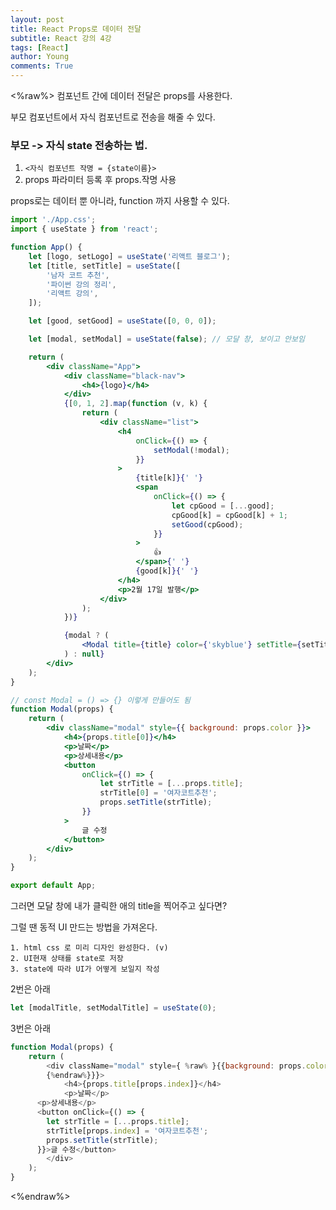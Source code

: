 ```yaml
---
layout: post
title: React Props로 데이터 전달
subtitle: React 강의 4강
tags: [React]
author: Young
comments: True
---
```


<%raw%>
컴포넌트 간에 데이터 전달은 props를 사용한다.

부모 컴포넌트에서 자식 컴포넌트로 전송을 해줄 수 있다.

### 부모 -> 자식 state 전송하는 법.

1. `<자식 컴포넌트 작명 = {state이름}>`
2. props 파라미터 등록 후 props.작명 사용

props로는 데이터 뿐 아니라, function 까지 사용할 수 있다.

```jsx
import './App.css';
import { useState } from 'react';

function App() {
	let [logo, setLogo] = useState('리액트 블로그');
	let [title, setTitle] = useState([
		'남자 코트 추천',
		'파이썬 강의 정리',
		'리액트 강의',
	]);

	let [good, setGood] = useState([0, 0, 0]);

	let [modal, setModal] = useState(false); // 모달 창, 보이고 안보임

	return (
		<div className="App">
			<div className="black-nav">
				<h4>{logo}</h4>
			</div>
			{[0, 1, 2].map(function (v, k) {
				return (
					<div className="list">
						<h4
							onClick={() => {
								setModal(!modal);
							}}
						>
							{title[k]}{' '}
							<span
								onClick={() => {
									let cpGood = [...good];
									cpGood[k] = cpGood[k] + 1;
									setGood(cpGood);
								}}
							>
								👍
							</span>{' '}
							{good[k]}{' '}
						</h4>
						<p>2월 17일 발행</p>
					</div>
				);
			})}

			{modal ? (
				<Modal title={title} color={'skyblue'} setTitle={setTitle} />
			) : null}
		</div>
	);
}

// const Modal = () => {} 이렇게 만들어도 됨
function Modal(props) {
	return (
		<div className="modal" style={{ background: props.color }}>
			<h4>{props.title[0]}</h4>
			<p>날짜</p>
			<p>상세내용</p>
			<button
				onClick={() => {
					let strTitle = [...props.title];
					strTitle[0] = '여자코트추천';
					props.setTitle(strTitle);
				}}
			>
				글 수정
			</button>
		</div>
	);
}

export default App;
```

그러면 모달 창에 내가 클릭한 애의 title을 찍어주고 싶다면?

그럴 땐 동적 UI 만드는 방법을 가져온다.

```
1. html css 로 미리 디자인 완성한다. (v)
2. UI현재 상태를 state로 저장
3. state에 따라 UI가 어떻게 보일지 작성
```

2번은 아래

```js
let [modalTitle, setModalTitle] = useState(0);
```

3번은 아래

```js
function Modal(props) {
	return (
		<div className="modal" style={ %raw% }{{background: props.color
        {%endraw%}}}>
			<h4>{props.title[props.index]}</h4>
			<p>날짜</p>
      <p>상세내용</p>
      <button onClick={() => {
        let strTitle = [...props.title];
        strTitle[props.index] = '여자코트추천';
        props.setTitle(strTitle);
      }}>글 수정</button>
		</div>
	);
}
```

<%endraw%>
